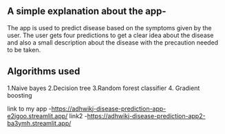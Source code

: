 A simple explanation about the app-
----------------------------------------------------------------------------------------------
The app is used to predict disease based on the symptoms given by the user.
The user gets four predictions to get a clear idea about the disease and also a small description about the disease with the precaution needed to be taken.

Algorithms used
----------------------------------------------------------------------------------------------
1.Naive bayes
2.Decision tree
3.Random forest classifier 
4. Gradient boosting


link to my app -https://adhwikj-disease-prediction-app-e2jgoo.streamlit.app/
link2 -https://adhwikj-disease-prediction-app2-ba3ymh.streamlit.app/
